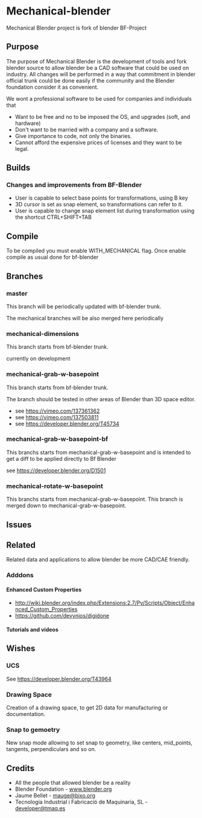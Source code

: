 # Mechanical-blender
Mechanical Blender project is fork of blender BF-Project

## Purpose

The purpose of Mechanical Blender is the development of tools and fork blender source to allow blender
be a CAD software that could be used on industry. All changes will be performed in a way that
commitment in blender official trunk could be done easily if the community and the Blender foundation consider
it as convenient.

We wont a professional software to be used for companies and individuals that

* Want to be free and no to be imposed the OS, and upgrades (soft, and hardware)
* Don't want to be married with a company and a software.
* Give importance to code, not only the binaries.
* Cannot afford the expensive prices of licenses and they want to be legal.

## Builds

### Changes and improvements from BF-Blender

* User is capable to select base points for transformations, using B key
* 3D cursor is set as snap element, so transformations can refer to it.
* User is capable to change snap element list during transformation using the shortcut CTRL+SHIFT+TAB

## Compile

To be compiled you must enable WITH_MECHANICAL flag. Once enable compile as usual done for bf-blender

## Branches

### master

This branch will be periodically updated with bf-blender trunk.

The mechanical branches will be also merged here periodically

### mechanical-dimensions

This branch starts from bf-blender trunk.

currently on development

### mechanical-grab-w-basepoint

This branch starts from bf-blender trunk.

The branch should be tested in other areas of Blender than 3D space editor.

* see https://vimeo.com/137361362
* see https://vimeo.com/137503811
* see https://developer.blender.org/T45734

### mechanical-grab-w-basepoint-bf

This branchs starts from mechanical-grab-w-basepoint and is intended to get a diff to be applied directly to Bf Blender

see https://developer.blender.org/D1501

### mechanical-rotate-w-basepoint

This branchs starts from mechanical-grab-w-basepoint.
This branch is merged down to mechanical-grab-w-basepoint.

## Issues

## Related

Related data and applications to allow blender be more CAD/CAE friendly.

### Adddons

#### Enhanced Custom Properties

* http://wiki.blender.org/index.php/Extensions:2.7/Py/Scripts/Object/Enhanced_Custom_Properties
* https://github.com/devynios/digidone

#### Tutorials and videos

## Wishes

### UCS

See https://developer.blender.org/T43964

### Drawing Space

Creation of a drawing space, to get 2D data for manufacturing or documentation.

### Snap to gemoetry

New snap mode allowing to set snap to geometry, like centers, mid_points, tangents, perpendiculars and so on.

## Credits

* All the people that allowed blender be a reality
* Blender Foundation - www.blender.org
* Jaume Bellet - mauge@bixo.org
* Tecnologia Industrial i Fabricació de Maquinaria, SL - developer@tmaq.es

